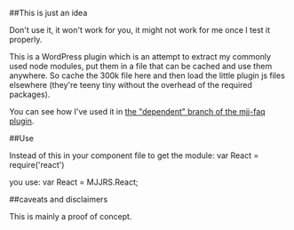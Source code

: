 ##This is just an idea 

Don't use it, it won't work for you, it might not work for me once I test it properly.

This is a WordPress plugin which is an attempt to extract my commonly used node modules, put them in a file that can be cached and use them anywhere. So cache the 300k file here and then load the little plugin js files elsewhere (they're teeny tiny without the overhead of the required packages).

You can see how I've used it in [the "dependent" branch of the mjj-faq plugin](https://github.com/tharsheblows/mjj-faq/tree/dependent). 

##Use

Instead of this in your component file to get the module:
	var React = require('react') 

you use:
	var React = MJJRS.React;


##caveats and disclaimers

This is mainly a proof of concept.

